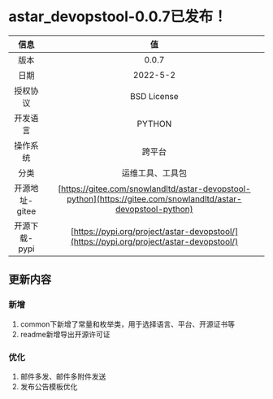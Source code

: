 # astar_devopstool-0.0.7已发布！


|信息|值|
|:--:|:--:|
|版本|0.0.7|
|日期|2022-5-2|
|授权协议|BSD License|
|开发语言|PYTHON|
|操作系统|跨平台|
|分类|运维工具、工具包|
|开源地址-gitee|[https://gitee.com/snowlandltd/astar-devopstool-python](https://gitee.com/snowlandltd/astar-devopstool-python)|
|开源下载-pypi|[https://pypi.org/project/astar-devopstool/](https://pypi.org/project/astar-devopstool/)|

## 更新内容


### 新增

1. common下新增了常量和枚举类，用于选择语言、平台、开源证书等
2. readme新增导出开源许可证


### 优化

1. 邮件多发、邮件多附件发送
2. 发布公告模板优化


